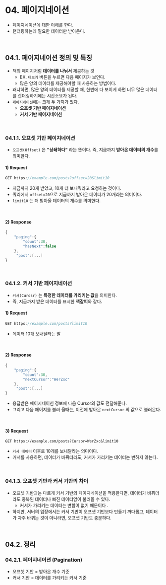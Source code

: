 # 04. 페이지네이션

- 페이지네이션에 대한 이해를 한다.
- 랜더링하는데 필요한 데이터만  받아온다.

<br/>

## 04.1. 페이지네이션 정의 및 특징

- 책의 페이지처럼 **데이터를 나눠서** 제공하는 것
  - EX. `더보기` 버튼을 누르면 다음 페이지가 보인다.
  - 많은 양의 데이터를 제공해야할 때 사용하는 방법이다.
- 왜냐하면, 많은 양의 데이터를 제공할 때, 한번에 다 보이게 하면 너무 많은 데이터를 랜더링하기에는 시간소요가 된다. 
- `페이지네이션`에는 크게 두 가지가 있다. 
  - **오프셋 기반 페이지네이션**
  - **커서 기반 페이지네이션**


<br/>

### 04.1.1. 오프셋 기반 페이지네이션

- `오프셋(Offset)` 은 **"상쇄하다"** 라는 뜻이다. 즉, 지금까지 **받아온 데이터의 개수**를 의미한다. 

#### 1) Request

```js
GET https://example.com/posts?offset=20&limit10
```

- 지금까지 20개 받았고, 10개 더 보내줘라고 요청하는 것이다. 
- 쿼리에서 `offset=20`으로 지금까지 받아온 데이터가 20개라는 의미이다. 
- `limit10` 는 더 받아올 데이터의 개수를 의미한다. 

<br/>

#### 2) Response

```js
{
    "paging":{
        "count":30,
        "hasNext":false
    },
     "post":[...]
}
```

<br/>

### 04.1.2. 커서 기반 페이지네이션

- `커서(Curosr)` 는 **특정한 데이터를 가리키는 값**을 의미한다.  
- 즉, 지금까지 받은 데이터를 표시한 **책갈피**와 같다.

#### 1) Request

```js
GET https://example.com/posts?limit10
```

- 데이터 10개 보내달라는 말

<br/>

#### 2) Response

```js
{
    "paging":{
        "count":30,
        "nextCursor":"WerZxc"
    },
     "post":[...]
}
```

- 응답받은 페이지네이션 정보에 다음 Cursor의 값도 전달해준다. 
- 그리고 다음 페이지를 불러 올때는, 이전에 받아온 `nextCursor` 의 값으로 불러온다.

<br/>

#### 3) Request

```
GET https://example.com/posts?Cursor=WerZxc&limit10
```

- `커서 데이터` 이후로 10개를 보내달라는 의미이다. 
- 커서를 사용하면, 데이터가 바뀌더라도, 커서가 가리키는 데이터는 변하지 않는다.

<br/>

### 04.1.3. 오프셋 기반과 커서 기반의 차이

- 오프셋 기반과는 다르게 커서 기반의 페이지네이션을 적용한다면, 데이터가 바뀌더라도 중복된 데이터나 빠진 데이터없이 불러올 수 있다.
  - 커서가 가리키는 데이터는 변함이 없기 때문이다 .
- 하지만, 서버의 입장에서는 커서 기반이 오프셋 기반보다 만들기 까다롭고, 데이터가 자주 바뀌는 것이 아니라면, 오프셋 기반도 충분하다.

<br/>

## 04.2. 정리

### 04.2.1. 페이지네이션 (Pagination)

- 오프셋 기반 = 받아온 개수 기준
- 커서 기반 = 데이터를 가리키는 커서 기준